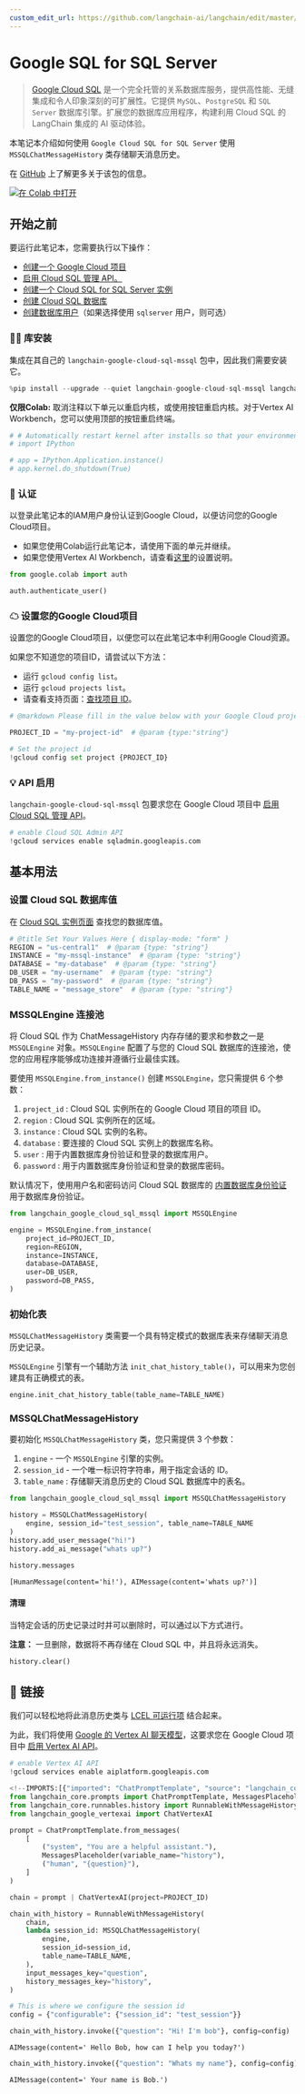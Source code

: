 ```yaml
---
custom_edit_url: https://github.com/langchain-ai/langchain/edit/master/docs/docs/integrations/memory/google_sql_mssql.ipynb
---
```

# Google SQL for SQL Server

> [Google Cloud SQL](https://cloud.google.com/sql) 是一个完全托管的关系数据库服务，提供高性能、无缝集成和令人印象深刻的可扩展性。它提供 `MySQL`、`PostgreSQL` 和 `SQL Server` 数据库引擎。扩展您的数据库应用程序，构建利用 Cloud SQL 的 LangChain 集成的 AI 驱动体验。

本笔记本介绍如何使用 `Google Cloud SQL for SQL Server` 使用 `MSSQLChatMessageHistory` 类存储聊天消息历史。

在 [GitHub](https://github.com/googleapis/langchain-google-cloud-sql-mssql-python/) 上了解更多关于该包的信息。

[![在 Colab 中打开](https://colab.research.google.com/assets/colab-badge.svg)](https://colab.research.google.com/github/googleapis/langchain-google-cloud-sql-mssql-python/blob/main/docs/chat_message_history.ipynb)

## 开始之前

要运行此笔记本，您需要执行以下操作：

* [创建一个 Google Cloud 项目](https://developers.google.com/workspace/guides/create-project)
* [启用 Cloud SQL 管理 API。](https://console.cloud.google.com/marketplace/product/google/sqladmin.googleapis.com)
* [创建一个 Cloud SQL for SQL Server 实例](https://cloud.google.com/sql/docs/sqlserver/create-instance)
* [创建 Cloud SQL 数据库](https://cloud.google.com/sql/docs/sqlserver/create-manage-databases)
* [创建数据库用户](https://cloud.google.com/sql/docs/sqlserver/create-manage-users)（如果选择使用 `sqlserver` 用户，则可选）

### 🦜🔗 库安装
集成在其自己的 `langchain-google-cloud-sql-mssql` 包中，因此我们需要安装它。


```python
%pip install --upgrade --quiet langchain-google-cloud-sql-mssql langchain-google-vertexai
```

**仅限Colab:** 取消注释以下单元以重启内核，或使用按钮重启内核。对于Vertex AI Workbench，您可以使用顶部的按钮重启终端。


```python
# # Automatically restart kernel after installs so that your environment can access the new packages
# import IPython

# app = IPython.Application.instance()
# app.kernel.do_shutdown(True)
```

### 🔐 认证
以登录此笔记本的IAM用户身份认证到Google Cloud，以便访问您的Google Cloud项目。

* 如果您使用Colab运行此笔记本，请使用下面的单元并继续。
* 如果您使用Vertex AI Workbench，请查看[这里](https://github.com/GoogleCloudPlatform/generative-ai/tree/main/setup-env)的设置说明。


```python
from google.colab import auth

auth.authenticate_user()
```

### ☁ 设置您的Google Cloud项目
设置您的Google Cloud项目，以便您可以在此笔记本中利用Google Cloud资源。

如果您不知道您的项目ID，请尝试以下方法：

* 运行 `gcloud config list`。
* 运行 `gcloud projects list`。
* 请查看支持页面：[查找项目 ID](https://support.google.com/googleapi/answer/7014113)。


```python
# @markdown Please fill in the value below with your Google Cloud project ID and then run the cell.

PROJECT_ID = "my-project-id"  # @param {type:"string"}

# Set the project id
!gcloud config set project {PROJECT_ID}
```

### 💡 API 启用
`langchain-google-cloud-sql-mssql` 包要求您在 Google Cloud 项目中 [启用 Cloud SQL 管理 API](https://console.cloud.google.com/flows/enableapi?apiid=sqladmin.googleapis.com)。


```python
# enable Cloud SQL Admin API
!gcloud services enable sqladmin.googleapis.com
```

## 基本用法

### 设置 Cloud SQL 数据库值
在 [Cloud SQL 实例页面](https://console.cloud.google.com/sql?_ga=2.223735448.2062268965.1707700487-2088871159.1707257687) 查找您的数据库值。


```python
# @title Set Your Values Here { display-mode: "form" }
REGION = "us-central1"  # @param {type: "string"}
INSTANCE = "my-mssql-instance"  # @param {type: "string"}
DATABASE = "my-database"  # @param {type: "string"}
DB_USER = "my-username"  # @param {type: "string"}
DB_PASS = "my-password"  # @param {type: "string"}
TABLE_NAME = "message_store"  # @param {type: "string"}
```

### MSSQLEngine 连接池

将 Cloud SQL 作为 ChatMessageHistory 内存存储的要求和参数之一是 `MSSQLEngine` 对象。`MSSQLEngine` 配置了与您的 Cloud SQL 数据库的连接池，使您的应用程序能够成功连接并遵循行业最佳实践。

要使用 `MSSQLEngine.from_instance()` 创建 `MSSQLEngine`，您只需提供 6 个参数：

1. `project_id` : Cloud SQL 实例所在的 Google Cloud 项目的项目 ID。
1. `region` : Cloud SQL 实例所在的区域。
1. `instance` : Cloud SQL 实例的名称。
1. `database` : 要连接的 Cloud SQL 实例上的数据库名称。
1. `user` : 用于内置数据库身份验证和登录的数据库用户。
1. `password` : 用于内置数据库身份验证和登录的数据库密码。

默认情况下，使用用户名和密码访问 Cloud SQL 数据库的 [内置数据库身份验证](https://cloud.google.com/sql/docs/sqlserver/users) 用于数据库身份验证。



```python
from langchain_google_cloud_sql_mssql import MSSQLEngine

engine = MSSQLEngine.from_instance(
    project_id=PROJECT_ID,
    region=REGION,
    instance=INSTANCE,
    database=DATABASE,
    user=DB_USER,
    password=DB_PASS,
)
```

### 初始化表
`MSSQLChatMessageHistory` 类需要一个具有特定模式的数据库表来存储聊天消息历史记录。

`MSSQLEngine` 引擎有一个辅助方法 `init_chat_history_table()`，可以用来为您创建具有正确模式的表。


```python
engine.init_chat_history_table(table_name=TABLE_NAME)
```

### MSSQLChatMessageHistory

要初始化 `MSSQLChatMessageHistory` 类，您只需提供 3 个参数：

1. `engine` - 一个 `MSSQLEngine` 引擎的实例。
1. `session_id` - 一个唯一标识符字符串，用于指定会话的 ID。
1. `table_name` : 存储聊天消息历史的 Cloud SQL 数据库中的表名。


```python
from langchain_google_cloud_sql_mssql import MSSQLChatMessageHistory

history = MSSQLChatMessageHistory(
    engine, session_id="test_session", table_name=TABLE_NAME
)
history.add_user_message("hi!")
history.add_ai_message("whats up?")
```


```python
history.messages
```



```output
[HumanMessage(content='hi!'), AIMessage(content='whats up?')]
```


#### 清理
当特定会话的历史记录过时并可以删除时，可以通过以下方式进行。

**注意：** 一旦删除，数据将不再存储在 Cloud SQL 中，并且将永远消失。


```python
history.clear()
```

## 🔗 链接

我们可以轻松地将此消息历史类与 [LCEL 可运行项](/docs/how_to/message_history) 结合起来。

为此，我们将使用 [Google 的 Vertex AI 聊天模型](/docs/integrations/chat/google_vertex_ai_palm)，这要求您在 Google Cloud 项目中 [启用 Vertex AI API](https://console.cloud.google.com/flows/enableapi?apiid=aiplatform.googleapis.com)。



```python
# enable Vertex AI API
!gcloud services enable aiplatform.googleapis.com
```


```python
<!--IMPORTS:[{"imported": "ChatPromptTemplate", "source": "langchain_core.prompts", "docs": "https://python.langchain.com/api_reference/core/prompts/langchain_core.prompts.chat.ChatPromptTemplate.html", "title": "Google SQL for SQL Server"}, {"imported": "MessagesPlaceholder", "source": "langchain_core.prompts", "docs": "https://python.langchain.com/api_reference/core/prompts/langchain_core.prompts.chat.MessagesPlaceholder.html", "title": "Google SQL for SQL Server"}, {"imported": "RunnableWithMessageHistory", "source": "langchain_core.runnables.history", "docs": "https://python.langchain.com/api_reference/core/runnables/langchain_core.runnables.history.RunnableWithMessageHistory.html", "title": "Google SQL for SQL Server"}]-->
from langchain_core.prompts import ChatPromptTemplate, MessagesPlaceholder
from langchain_core.runnables.history import RunnableWithMessageHistory
from langchain_google_vertexai import ChatVertexAI
```


```python
prompt = ChatPromptTemplate.from_messages(
    [
        ("system", "You are a helpful assistant."),
        MessagesPlaceholder(variable_name="history"),
        ("human", "{question}"),
    ]
)

chain = prompt | ChatVertexAI(project=PROJECT_ID)
```


```python
chain_with_history = RunnableWithMessageHistory(
    chain,
    lambda session_id: MSSQLChatMessageHistory(
        engine,
        session_id=session_id,
        table_name=TABLE_NAME,
    ),
    input_messages_key="question",
    history_messages_key="history",
)
```


```python
# This is where we configure the session id
config = {"configurable": {"session_id": "test_session"}}
```


```python
chain_with_history.invoke({"question": "Hi! I'm bob"}, config=config)
```



```output
AIMessage(content=' Hello Bob, how can I help you today?')
```



```python
chain_with_history.invoke({"question": "Whats my name"}, config=config)
```



```output
AIMessage(content=' Your name is Bob.')
```

